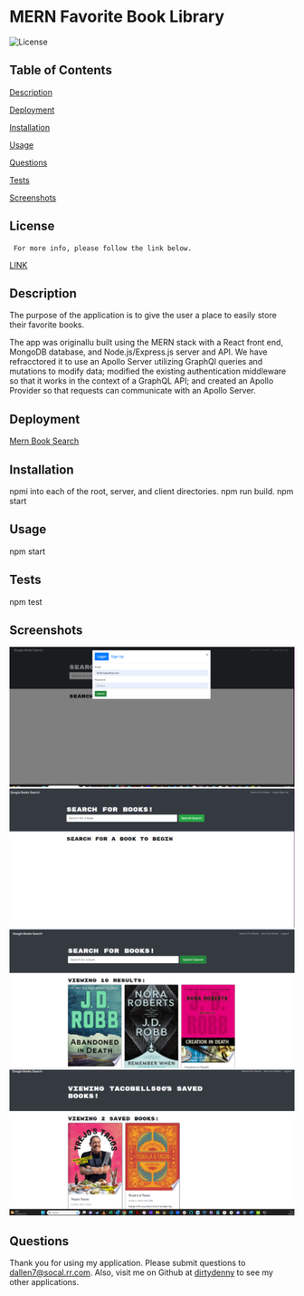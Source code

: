 

# MERN Favorite Book Library
![License](https://img.shields.io/badge/License-MIT-blue.svg)


## Table of Contents  
[Description](#description)

[Deployment](#deployment)
  
[Installation](#installation)
  
[Usage](#usage)
  
[Questions](#questions)
  
[Tests](#tests)

[Screenshots](#screenshots)
    

  ## License 
     For more info, please follow the link below.
  [LINK](https://opensource.org/license/MIT)

  ## Description

  The purpose of the application is to give the user a place to easily store their favorite books.

  The app was originallu built using the MERN stack with a React front end, MongoDB database, and Node.js/Express.js server and API.  We have refracctored it to use an Apollo Server utilizing GraphQl queries and mutations to modify data; modified the existing authentication middleware so that it works in the context of a GraphQL API; and created an Apollo Provider so that requests can communicate with an Apollo Server.

  ## Deployment

  [Mern Book Search](https://da-mern-book-search.herokuapp.com/)

  ## Installation

  npmi into each of the root, server, and client directories.  npm run build.   npm start

  ## Usage

  npm start

  ## Tests

  npm test

  ## Screenshots
  ![](./screenshots/screenLogin.png)
  ![](./screenshots/screenSearch.png)
  ![](./screenshots/searchedBooks.png)
  ![](./screenshots/screenSaved.png)

  ## Questions

  Thank you for using my application.  Please submit questions to dallen7@socal.rr.com.  Also, visit me on Github at 
    [dirtydenny](https://github.com/dirtydenny/) to see my other applications.